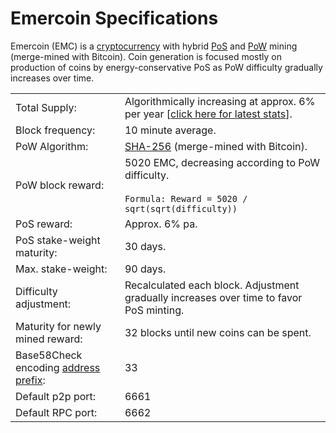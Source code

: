 # Emercoin Specifications

Emercoin (EMC) is a
[cryptocurrency](https://en.wikipedia.org/wiki/Cryptocurrency) with
hybrid [PoS](http://en.wikipedia.org/wiki/Proof-of-stake) and
[PoW](http://en.wikipedia.org/wiki/Proof-of-work_system) mining
(merge-mined with Bitcoin). Coin generation is focused mostly on
production of coins by energy-conservative PoS as PoW difficulty
gradually increases over time.

<table>
  <tr><td>Total Supply:</td><td>Algorithmically increasing at approx. 6% per year [<a href="https://emercoin.mintr.org/stats">click here for latest stats</a>].</td></tr>
  <tr><td>Block frequency:</td><td>10 minute average.</td></tr>
  <tr><td>PoW Algorithm:</td><td><a href="https://en.wikipedia.org/wiki/SHA-2">SHA-256</a> (merge-mined with Bitcoin).</td></tr>
  <tr><td>PoW block reward:</td><td>5020 EMC, decreasing according to PoW difficulty.<br><br><code>Formula: Reward = 5020 / sqrt(sqrt(difficulty))</code></td></tr>
  <tr><td>PoS reward:</td><td>Approx. 6% pa.</td></tr>
  <tr><td>PoS stake-weight maturity:</td><td>30 days.</td></tr>
  <tr><td>Max. stake-weight:</td><td>90 days.</td></tr>
  <tr><td>Difficulty adjustment:</td><td>Recalculated each block. Adjustment gradually increases over time to favor PoS minting.</td></tr>
  <tr><td>Maturity for newly mined reward:</td><td>32 blocks until new coins can be spent.</td></tr>
  <tr><td>Base58Check encoding <a href="https://en.bitcoin.it/wiki/List_of_address_prefixes">address prefix</a>:</td><td>33</td></tr>
  <tr><td>Default p2p port:</td><td>6661</td></tr>
  <tr><td>Default RPC port:</td><td>6662</td></tr>
</table>
